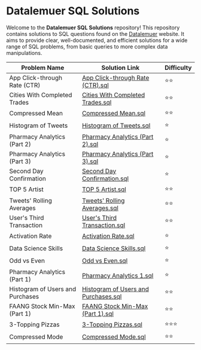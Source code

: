 # Datalemuer SQL Solutions

Welcome to the **Datalemuer SQL Solutions** repository! This repository contains solutions to SQL questions found on the [Datalemuer](https://datalemur.com) website. It aims to provide clear, well-documented, and efficient solutions for a wide range of SQL problems, from basic queries to more complex data manipulations.


| Problem Name                               | Solution Link                                                              | Difficulty |
|--------------------------------------------|----------------------------------------------------------------------------|------------|
| App Click-through Rate (CTR)               | [App Click-through Rate (CTR).sql](./App%20Click-through%20Rate%20(CTR).sql) | ⭐⭐        |
| Cities With Completed Trades               | [Cities With Completed Trades.sql](./Cities%20With%20Completed%20Trades.sql) | ⭐⭐        |
| Compressed Mean                            | [Compressed Mean.sql](./Compressed%20Mean.sql)                             | ⭐⭐        |
| Histogram of Tweets                        | [Histogram of Tweets.sql](./Histogram_of_Tweets.sql)                       | ⭐         |
| Pharmacy Analytics (Part 2)               | [Pharmacy Analytics (Part 2).sql](./Pharmacy%20Analytics%20(Part%202).sql) | ⭐         |
| Pharmacy Analytics (Part 3)               | [Pharmacy Analytics (Part 3).sql](./Pharmacy%20Analytics%20(Part%203).sql) | ⭐         |
| Second Day Confirmation                    | [Second Day Confirmation.sql](./Second%20Day%20Confirmation.sql)           | ⭐         |
| TOP 5 Artist                               | [TOP 5 Artist.sql](./TOP%205%20Artist.sql)                                 | ⭐⭐        |
| Tweets' Rolling Averages                   | [Tweets' Rolling Averages.sql](./Tweets%27%20Rolling%20Averages.sql)       | ⭐⭐        |
| User's Third Transaction                   | [User's Third Transaction.sql](./User%27s%20Third%20Transaction.sql)       | ⭐⭐        |
| Activation Rate                            | [Activation Rate.sql](./Activation%20Rate.sql)                             | ⭐         |
| Data Science Skills                        | [Data Science Skills.sql](./Data%20Science%20Skills.sql)                   | ⭐         |
| Odd vs Even                                | [Odd vs Even.sql](./Odd%20vs%20Even.sql)                                   | ⭐         |
| Pharmacy Analytics (Part 1)               | [Pharmacy Analytics 1.sql](./Pharmacy%20Analytics%201.sql)                 | ⭐         |
| Histogram of Users and Purchases           | [Histogram of Users and Purchases.sql](./Histogram%20of%20Users%20and%20Purchases.sql) | ⭐⭐      |
| FAANG Stock Min-Max (Part 1)              | [FAANG Stock Min-Max (Part 1).sql](./FAANGStockMin-Max(Part%201).sql)      | ⭐⭐        |
| 3-Topping Pizzas                           | [3-Topping Pizzas.sql](./3-Topping%20Pizzas.sql)                           | ⭐⭐⭐        |
| Compressed Mode                             | [Compressed Mode.sql](./Compressed%20Mode.sql)                            | ⭐⭐          |
